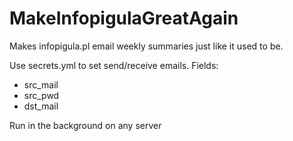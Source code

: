 # MakeInfopigulaGreatAgain
Makes infopigula.pl email weekly summaries just like it used to be.


Use secrets.yml to set send/receive emails. Fields:
- src_mail
- src_pwd
- dst_mail

Run in the background on any server